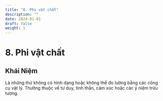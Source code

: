 ```yaml
---
title: "8. Phi vật chất"
description: ""
date: 2024-01-01
draft: false
weight: 1
---
```


# 8. Phi vật chất

## Khái Niệm

Là những thứ không có hình dạng hoặc không thể đo lường bằng các công cụ vật lý. Thường thuộc về tư duy, tinh thần, cảm xúc hoặc các ý niệm trừu tượng.

